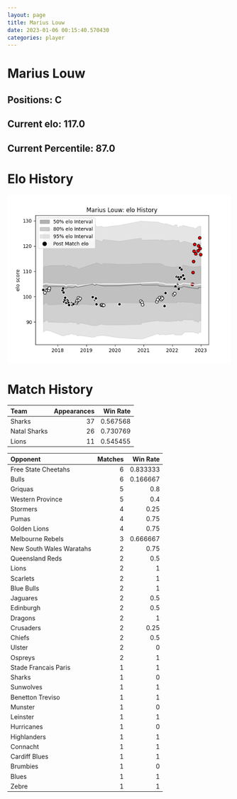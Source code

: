 ```yaml
---  
layout: page  
title: Marius Louw  
date: 2023-01-06 00:15:40.570430  
categories: player  
---
```

# Marius Louw

## Positions: C

## Current elo: 117.0

## Current Percentile: 87.0

# Elo History


![elo history](history_MariusLouw.png)
# Match History


| Team         |   Appearances |   Win Rate |
|:-------------|--------------:|-----------:|
| Sharks       |            37 |   0.567568 |
| Natal Sharks |            26 |   0.730769 |
| Lions        |            11 |   0.545455 |

| Opponent                 |   Matches |   Win Rate |
|:-------------------------|----------:|-----------:|
| Free State Cheetahs      |         6 |   0.833333 |
| Bulls                    |         6 |   0.166667 |
| Griquas                  |         5 |   0.8      |
| Western Province         |         5 |   0.4      |
| Stormers                 |         4 |   0.25     |
| Pumas                    |         4 |   0.75     |
| Golden Lions             |         4 |   0.75     |
| Melbourne Rebels         |         3 |   0.666667 |
| New South Wales Waratahs |         2 |   0.75     |
| Queensland Reds          |         2 |   0.5      |
| Lions                    |         2 |   1        |
| Scarlets                 |         2 |   1        |
| Blue Bulls               |         2 |   1        |
| Jaguares                 |         2 |   0.5      |
| Edinburgh                |         2 |   0.5      |
| Dragons                  |         2 |   1        |
| Crusaders                |         2 |   0.25     |
| Chiefs                   |         2 |   0.5      |
| Ulster                   |         2 |   0        |
| Ospreys                  |         2 |   1        |
| Stade Francais Paris     |         1 |   1        |
| Sharks                   |         1 |   0        |
| Sunwolves                |         1 |   1        |
| Benetton Treviso         |         1 |   1        |
| Munster                  |         1 |   0        |
| Leinster                 |         1 |   1        |
| Hurricanes               |         1 |   0        |
| Highlanders              |         1 |   1        |
| Connacht                 |         1 |   1        |
| Cardiff Blues            |         1 |   1        |
| Brumbies                 |         1 |   0        |
| Blues                    |         1 |   1        |
| Zebre                    |         1 |   1        |